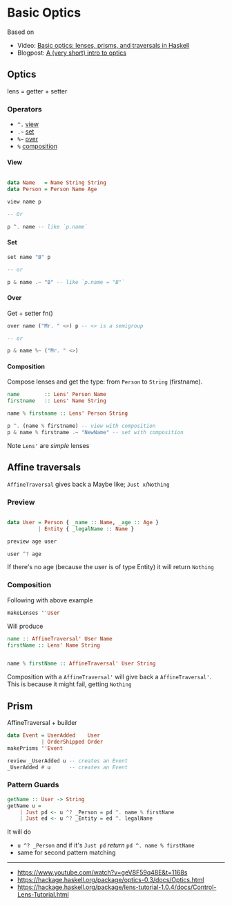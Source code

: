 # Basic Optics
Based on

- Video: [Basic optics: lenses, prisms, and traversals in Haskell](https://www.youtube.com/watch?v=geV8F59q48E)
- Blogpost: [A (very short) intro to optics](https://www.47deg.com/blog/optics/)

## Optics

lens = getter + setter

### Operators

- `^.` [view](#Get)
- `.~` [set](#Set)
- `%~` [over](#Over)
- `%` [composition](#Composition)

#### View
```haskell

data Name   = Name String String
data Person = Person Name Age

view name p

-- Or

p ^. name -- like `p.name`
```

#### Set

```haskell
set name "B" p 

-- or

p & name .~ "B" -- like `p.name = "B"`
```

#### Over

Get + setter fn()

```haskell
over name ("Mr. " <>) p -- <> is a semigroup

-- or

p & name %~ ("Mr. " <>)
```

#### Composition

Compose lenses and get the type: from `Person` to `String` (firstname).


```haskell
name        :: Lens' Person Name
firstname   :: Lens' Name String

name % firstname :: Lens' Person String

p ^. (name % firstname) -- view with composition
p & name % firstname .~ "NewName" -- set with composition
```
Note `Lens'` are _simple_ lenses


## Affine traversals
 
`AffineTraversal` gives back a Maybe like; `Just x`/`Nothing` 

### Preview

```haskell

data User = Person { _name :: Name, _age :: Age }
          | Entity { _legalName :: Name } 

preview age user

user ^? age
```

If there's no age (because the user is of type Entity) it will return `Nothing`

### Composition

Following with above example

```haskell
makeLenses ''User
```

Will produce

```haskell
name :: AffineTraversal' User Name
firstName :: Lens' Name String


name % firstName :: AffineTraversal' User String
```

Composition with a `AffineTraversal'` will give back a `AffineTraversal'`. This is because it might fail, getting `Nothing`

## Prism

AffineTraversal + builder

```haskell
data Event = UserAdded    User
           | OrderShipped Order
makePrisms ''Event

review _UserAdded u -- creates an Event
_UserAdded # u      -- creates an Event

```

### Pattern Guards 

```haskell
getName :: User -> String
getName u = 
    | Just pd <- u ^? _Person = pd ^. name % firstNane
    | Just ed <- u ^? _Entity = ed ^. legalNane
```

It will do 

-  `u ^? _Person` and if it's `Just pd` _return_ `pd ^. name % firstName`
- same for second pattern matching

----

- https://www.youtube.com/watch?v=geV8F59q48E&t=1168s
- https://hackage.haskell.org/package/optics-0.3/docs/Optics.html
- https://hackage.haskell.org/package/lens-tutorial-1.0.4/docs/Control-Lens-Tutorial.html